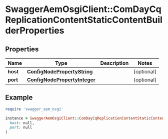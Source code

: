 # SwaggerAemOsgiClient::ComDayCqReplicationContentStaticContentBuilderProperties

## Properties

| Name | Type | Description | Notes |
| ---- | ---- | ----------- | ----- |
| **host** | [**ConfigNodePropertyString**](ConfigNodePropertyString.md) |  | [optional] |
| **port** | [**ConfigNodePropertyInteger**](ConfigNodePropertyInteger.md) |  | [optional] |

## Example

```ruby
require 'swagger_aem_osgi'

instance = SwaggerAemOsgiClient::ComDayCqReplicationContentStaticContentBuilderProperties.new(
  host: null,
  port: null
)
```

